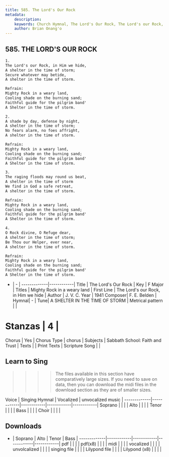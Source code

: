 ```yaml
---
title: 585. The Lord's Our Rock
metadata:
    description: 
    keywords: Church Hymnal, The Lord's Our Rock, The Lord's our Rock, in Him we hide , Mighty Rock in a weary land
    author: Brian Onang'o
---
```



## 585. THE LORD'S OUR ROCK

```txt
1.
The Lord's our Rock, in Him we hide, 
A shelter in the time of storm; 
Secure whatever may betide, 
A shelter in the time of storm. 

Refrain:
Mighty Rock in a weary land, 
Cooling shade on the burning sand; 
Faithful guide for the pilgrim band' 
A Shelter in the time of storm. 

2.
A shade by day, defense by night, 
A shelter in the time of storm; 
No fears alarm, no foes affright, 
A shelter in the time of storm. 

Refrain:
Mighty Rock in a weary land, 
Cooling shade on the burning sand; 
Faithful guide for the pilgrim band' 
A Shelter in the time of storm. 

3.
The raging floods may round us beat, 
A shelter in the time of storm 
We find in God a safe retreat, 
A shelter in the time of storm. 

Refrain:
Mighty Rock in a weary land, 
Cooling shade on the burning sand; 
Faithful guide for the pilgrim band' 
A Shelter in the time of storm. 

4.
O Rock divine, O Refuge dear, 
A shelter in the time of storm; 
Be Thou our Helper, ever near, 
A shelter in the time of storm.

Refrain:
Mighty Rock in a weary land, 
Cooling shade on the burning sand; 
Faithful guide for the pilgrim band' 
A Shelter in the time of storm. 

```

- |   -  |
-------------|------------|
Title | The Lord's Our Rock |
Key | F Major |
Titles | Mighty Rock in a weary land |
First Line | The Lord's our Rock, in Him we hide  |
Author | J. V. C. 
Year | 1941
Composer| F. E. Belden |
Hymnal|  - |
Tune| A SHELTER IN THE TIME OF STORM |
Metrical pattern | |
# Stanzas | 4 |
Chorus | Yes |
Chorus Type | chorus |
Subjects | Sabbath School: Faith and Trust |
Texts |  |
Print Texts | 
Scripture Song |  |
  
## Learn to Sing

>>>> The files available in this section have comparatively large sizes. If you need to save on data, then you can download the midi files in the download section as they are of smaller sizes.

Voice |  Singing Hymnal | Vocalized | unvocalized music |
-------------|------------|------------|------------|------------|
Soprano | | | |
Alto | | | |
Tenor | | | |
Bass | | | |
Choir | | | |

## Downloads

- |  Soprano | Alto | Tenor | Bass |
-------------|------------|------------|------------|------------|
pdf | | | |
pdf(x8) | | | |
midi | | | |
vocalized | | | |
unvolcalized | | | |
singing file | | | |
Lilypond file | | | |
Lilypond (x8) | | | |
  